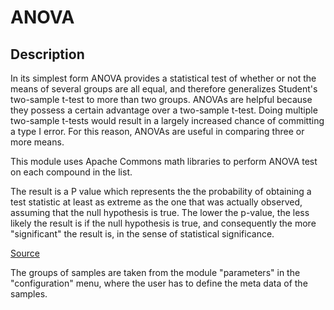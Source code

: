 # ANOVA #

## Description ##

In its simplest form ANOVA provides a statistical test of whether or not the means of several groups are all equal, and therefore generalizes Student's two-sample t-test to more than two groups. ANOVAs are helpful because they possess a certain advantage over a two-sample t-test. Doing multiple two-sample t-tests would result in a largely increased chance of committing a type I error. For this reason, ANOVAs are useful in comparing three or more means.

This module uses Apache Commons math libraries to perform ANOVA test on each compound in the list.

The result is a P value which represents the the probability of obtaining a test statistic at least as extreme as the one that was actually observed, assuming that the null hypothesis is true. The lower the p-value, the less likely the result is if the null hypothesis is true, and consequently the more "significant" the result is, in the sense of statistical significance.

[Source](http://en.wikipedia.org/wiki/Analysis_of_variance)

The groups of samples are taken from the module "parameters" in the "configuration" menu, where the user has to define the meta data of the samples.